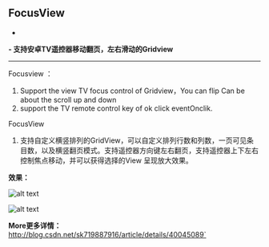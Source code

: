 FocusView
---------

 - 
 **- 支持安卓TV遥控器移动翻页，左右滑动的Gridview**

---------------------------

  Focusview ：

 1. Support the view TV focus control of Gridview，You can flip Can be
    about the scroll up and down 
 2. support the TV remote control key of ok click eventOnclik.

 FocusView
  

 1. 支持自定义横竖排列的GridView，可以自定义排列行数和列数，一页可见条目数，以及横竖翻页模式。支持遥控器方向键左右翻页，支持遥控器上下左右控制焦点移动，并可以获得选择的View
    呈现放大效果。

  
  
  
 

**效果：**

  
 ![alt text](https://github.com/NeglectedByBoss/FocusVIew/blob/gh-pages/images/%E8%8B%A5%E6%B0%B4GIF%E6%88%AA%E5%9B%BE_2015%E5%B9%B47%E6%9C%881%E6%97%A523%E7%82%B937%E5%88%8612%E7%A7%92.gif "Title")
 
 
 
 
  ![alt text](http://img.blog.csdn.net/20150621233807341?watermark/2/text/aHR0cDovL2Jsb2cuY3Nkbi5uZXQvc2s3MTk4ODc5MTY=/font/5a6L5L2T/fontsize/400/fill/I0JBQkFCMA==/dissolve/70/gravity/Center )
 



**More更多详情：** http://blog.csdn.net/sk719887916/article/details/40045089`
